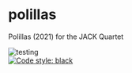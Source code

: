 # polillas
Polillas (2021) for the JACK Quartet

![testing](https://github.com/GregoryREvans/polillas/workflows/testing/badge.svg) <br />
[![Code style: black](https://img.shields.io/badge/code%20style-black-000000.svg)](https://github.com/python/black)
